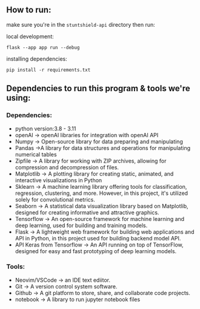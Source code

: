 ## How to run:
make sure you're in the `stuntshield-api` directory then run:

local development:

`flask --app app run --debug`

installing dependencies:

`pip install -r requirements.txt`


## Dependencies to run this program & tools we're using:
### Dependencies:
- python version:3.8 - 3.11
- openAI -> openAI libraries for integration with openAI API
- Numpy -> Open-source library for data preparing and manipulating
- Pandas ->A  library for data structures and operations for manipulating numerical tables
- Zipfile -> A library for working with ZIP archives, allowing for compression and decompression of files.
- Matplotlib -> A plotting library for creating static, animated, and interactive visualizations in Python
- Sklearn -> A machine learning library offering tools for classification, regression, clustering, and more. However, in this project, it's utilized solely for convolutional metrics.
- Seaborn -> A statistical data visualization library based on Matplotlib, designed for creating informative and attractive graphics.
- Tensorflow -> An open-source framework for machine learning and deep learning, used for building and training models.
- Flask -> A lightweight web framework for building web applications and API in Python, in this project used for building  backend model API.
- API Keras from Tensorflow -> An API running on top of TensorFlow, designed for easy and fast prototyping of deep learning models.

### Tools:
- Neovim/VSCode -> an IDE text ediitor.
- Git -> A version control system software.
- Github -> A git platform to store, share, and collaborate code projects.
- notebook -> A library to run jupyter notebook files

